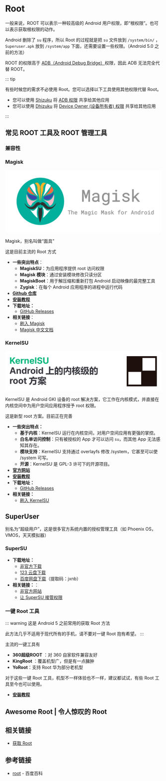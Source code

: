 # Root

<!--@include: ./summary.md -->

一般来说，ROOT 可以表示一种较高级的 Android 用户权限，即“根权限”。也可以表示获取根权限的动作。

Android 删除了 `su` 程序，所以 Root 的过程就是把 `su` 文件放到 `/system/bin/` ，`Superuser.apk` 放到 `/system/app` 下面，还需要设置一些权限。（Android 5.0 之前的方法）

ROOT 的权限高于 [ADB（Android Debug Bridge）](../../../tools/platform-tools.md#adb-工具)权限，因此 ADB 无法完全代替 ROOT。

::: tip

有些时候您的需求不必使用 Root。您可以选择以下工具使用其他权限代替 Root。

* 您可以使用 [Shizuku](https://shizuku.rikka.app/zh-hans/) 将 [ADB 权限](../adb/index.md) 共享给其他应用
* 您可以使用 [Dhizuku](https://github.com/iamr0s/Dhizuku) 将 [Device Owner (设备所有者) 权限](../device_owner/index.md) 共享给其他应用

:::

## 常见 ROOT 工具及 ROOT 管理工具

### 兼容性

<!--@include: ./compatibility.md -->

### Magisk <Badge type="tip" text="推荐" />

![Magisk Logo](./images/magisk.png)

Magisk，别名叫做“面具”

这是目前主流的 Root 方式

* **一些突出特点**：
  * **MagiskSU**：为应用程序提供 root 访问权限
  * **Magisk 模块**：通过安装模块修改只读分区
  * **MagiskBoot**：用于解压缩和重新打包 Android 启动映像的最完整工具
  * **Zygisk**：在每个 Android 应用程序的进程中运行代码
* **[Github 仓库](https://github.com/topjohnwu/Magisk)**
* **[安装教程](../../../fast/install/root/index.md#magisk)**
* **下载地址：**
  * [GitHub Releases](https://github.com/topjohnwu/Magisk/releases/latest) <Badge type="tip" text="官方" />
* **相关链接**：
  * [刷入 Magisk](../../../fast/install/root/index.md#magisk)
  * [Magisk 中文文档](https://jesse205.github.io/MagiskChineseDocument/) <Badge type="tip" text="本站翻译" />

### KernelSU <Badge type="tip" text="推荐" />

![KernelSU Logo](./images/kernelsu.png)

KernelSU 是 Android GKI 设备的 root 解决方案，它工作在内核模式，并直接在内核空间中为用户空间应用程序授予 root 权限。

这是新型 root 方案。目前正在完善

* **一些突出特点：**
  * **基于内核**：KernelSU 运行在内核空间，对用户空间应用有更强的掌控。
  * **白名单访问控制**：只有被授权的 App 才可以访问 `su`，而其他 App 无法感知其存在。
  * **模块支持**：KernelSU 支持通过 overlayfs 修改 /system，它甚至可以使 /system 可写。
  * **开源**：KernelSU 是 GPL-3 许可下的开源项目。
* **[官方网站](https://kernelsu.org/zh_CN/)**
* **[安装教程](../../../fast/install/root/index.md#kernelsu)**
* **下载地址：**
  * [GitHub Releases](https://github.com/tiann/KernelSU/releases) <Badge type="tip" text="官方" />
* **相关链接：**
  * [刷入 KernelSU](../../../fast/install/root/index.md#kernelsu)
  
## SuperUser

别名为“超级用户”，这是很多官方系统内置的授权管理工具（如 Phoenix OS，VMOS，天天模拟器）

### SuperSU

* **下载地址：**
  * [非官方下载](https://supersuroot.org/download/)
  * [123 云盘下载](https://www.123pan.com/s/G7a9-mpek) <Badge type="warning" text="搬运" />
  * [百度网盘下载](https://pan.baidu.com/s/1D-xltDWSZHZmKbqULMknsw?pwd=jxnb)（提取码：jxnb） <Badge type="warning" text="搬运" />
* **相关链接：**：
  * [非官方网站](https://supersuroot.org/)
  * [让 SuperSU 接管权限](./to_supersu.md)

### 一键 Root 工具

::: warning
这是 Android 5 之前常用的获取 Root 方法

此方法几乎不适用于现代所有的手机，请不要对一键 Root 抱有希望。
:::

主流的一键工具有

* **360超级ROOT** <Badge type="warning" text="已停止运营" />：对 360 自家软件兼容友好 <Badge type="tip" text="老设备推荐" />
* **KingRoot** <Badge type="warning" text="已停止运营" />：覆盖机型广，但是有一点臃肿 <Badge type="tip" text="老设备推荐" />
* **YoRoot**：支持 Root 华为部分老机型

对于这些一键 Root 工具，机型不一样体验也不一样，建议都试试，有些 Root 工具至今也可以使用。

* **[安装教程](../../../fast/install/root/index.md#一键-root-工具)**

## Awesome Root | 令人惊叹的 Root

<!--@include: ./awesome.md -->

## 相关链接

* [获取 Root](../../../fast/install/root/index.md)

## 参考链接

* [root](https://baike.baidu.com/item/root/73226) - 百度百科

